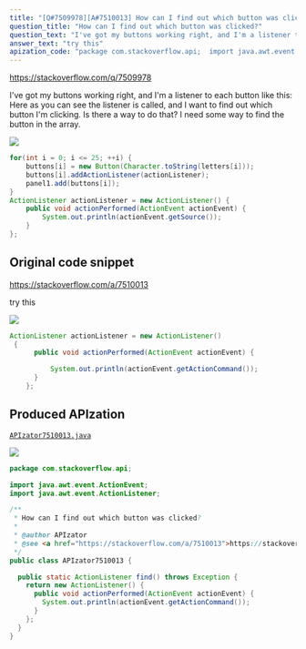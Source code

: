 ```yaml
---
title: "[Q#7509978][A#7510013] How can I find out which button was clicked?"
question_title: "How can I find out which button was clicked?"
question_text: "I've got my buttons working right, and I'm a listener to each button like this: Here as you can see the listener is called, and I want to find out which button I'm clicking. Is there a way to do that? I need some way to find the button in the array."
answer_text: "try this"
apization_code: "package com.stackoverflow.api;  import java.awt.event.ActionEvent; import java.awt.event.ActionListener;  /**  * How can I find out which button was clicked?  *  * @author APIzator  * @see <a href=\"https://stackoverflow.com/a/7510013\">https://stackoverflow.com/a/7510013</a>  */ public class APIzator7510013 {    public static ActionListener find() throws Exception {     return new ActionListener() {       public void actionPerformed(ActionEvent actionEvent) {         System.out.println(actionEvent.getActionCommand());       }     };   } }"
---
```


https://stackoverflow.com/q/7509978

I&#x27;ve got my buttons working right, and I&#x27;m a listener to each button like this:
Here as you can see the listener is called, and I want to find out which button I&#x27;m clicking. Is there a way to do that?
I need some way to find the button in the array.


<div class="code-logo"><img src="/stackoverflow.png" /></div>

```java
for(int i = 0; i <= 25; ++i) {
    buttons[i] = new Button(Character.toString(letters[i]));
    buttons[i].addActionListener(actionListener);
    panel1.add(buttons[i]);
}
ActionListener actionListener = new ActionListener() {
    public void actionPerformed(ActionEvent actionEvent) {
        System.out.println(actionEvent.getSource());
    }
};
```


## Original code snippet

https://stackoverflow.com/a/7510013

try this

<div class="code-logo"><img src="/stackoverflow.png" /></div>

```java
ActionListener actionListener = new ActionListener()
 {
      public void actionPerformed(ActionEvent actionEvent) {

          System.out.println(actionEvent.getActionCommand());
      }
    };
```

## Produced APIzation

[`APIzator7510013.java`](https://github.com/pasqualesalza/apization-temp/raw/main/data/search/APIzator7510013.java)

<div class="code-logo"><img src="/apizator.png" /></div>

```java
package com.stackoverflow.api;

import java.awt.event.ActionEvent;
import java.awt.event.ActionListener;

/**
 * How can I find out which button was clicked?
 *
 * @author APIzator
 * @see <a href="https://stackoverflow.com/a/7510013">https://stackoverflow.com/a/7510013</a>
 */
public class APIzator7510013 {

  public static ActionListener find() throws Exception {
    return new ActionListener() {
      public void actionPerformed(ActionEvent actionEvent) {
        System.out.println(actionEvent.getActionCommand());
      }
    };
  }
}

```